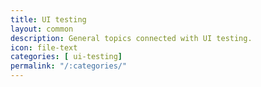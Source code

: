 ```yaml
---
title: UI testing
layout: common
description: General topics connected with UI testing.
icon: file-text
categories: [ ui-testing]
permalink: "/:categories/"
---
```


